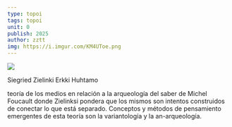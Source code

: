 ```yaml
---
type: topoi
tags: topoi
unit: 0
publish: 2025
author: zztt
img: https://i.imgur.com/KM4UToe.png
---
```


![](https://i.imgur.com/KM4UToe.png)


Siegried Zielinki
Erkki Huhtamo


teoría de los medios en relación a la arqueología del saber de Michel Foucault donde Zielinksi pondera que los mismos son intentos construidos de conectar lo que está separado. Conceptos y métodos de pensamiento emergentes de esta teoría son la variantología y la an-arqueología.

